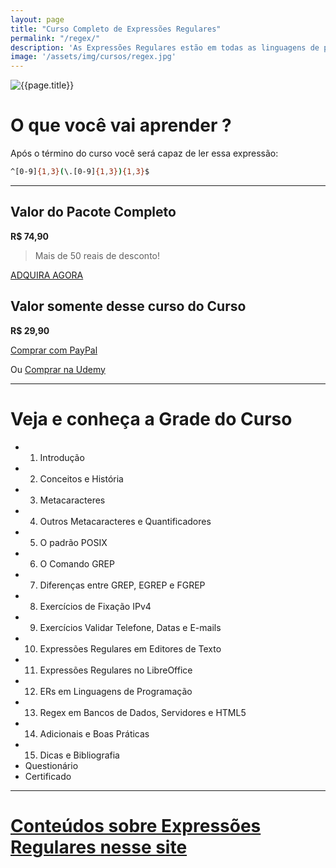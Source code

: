 ```yaml
---
layout: page
title: "Curso Completo de Expressões Regulares"
permalink: "/regex/"
description: 'As Expressões Regulares estão em todas as linguagens de programação, editores de texto, processadores de texto, Servidores e entre outros.'
image: '/assets/img/cursos/regex.jpg'
---
```


![{{page.title}}]({{page.image}} "{{page.description}}") 

# O que você vai aprender ? 
Após o término do curso você será capaz de ler essa expressão:
```sh
^[0-9]{1,3}(\.[0-9]{1,3}){1,3}$
```

---

## Valor do Pacote Completo
**R$ 74,90**
> Mais de 50 reais de desconto!

<a href="https://cutt.ly/temppromo" class="btn btn-success btn-lg btn-block">ADQUIRA AGORA</a>  

## Valor somente desse curso do Curso
**R$ 29,90**

<a href="https://cutt.ly/tempregex" class="btn btn-lg btn-info my-2 py-3">
  <i class="fab fa-paypal"></i> Comprar com PayPal
</a>

Ou [Comprar na Udemy](https://cutt.ly/regex)

---

# Veja e conheça a Grade do Curso
+ 01. Introdução
+ 02. Conceitos e História
+ 03. Metacaracteres
+ 04. Outros Metacaracteres e Quantificadores
+ 05. O padrão POSIX
+ 06. O Comando GREP
+ 07. Diferenças entre GREP, EGREP e FGREP
+ 08. Exercícios de Fixação IPv4
+ 09. Exercícios Validar Telefone, Datas e E-mails
+ 10. Expressões Regulares em Editores de Texto
+ 11. Expressões Regulares no LibreOffice
+ 12. ERs em Linguagens de Programação
+ 13. Regex em Bancos de Dados, Servidores e HTML5
+ 14. Adicionais e Boas Práticas
+ 15. Dicas e Bibliografia
+ Questionário
+ Certificado

---

# [Conteúdos sobre Expressões Regulares nesse site](https://terminalroot.com.br/tags#regex)


